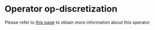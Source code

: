 # Operator op-discretization

Please refer to [this page](https://ikats.org/operators.html) to obtain more information about this operator


